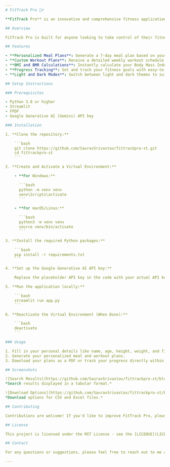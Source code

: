 ```yaml
---
# FitTrack Pro 🏋️‍♂️

**FitTrack Pro** is an innovative and comprehensive fitness application designed to help you achieve your personal health and fitness goals. Whether you're aiming to lose weight, gain muscle, or maintain your current physique, FitTrack Pro offers personalized meal plans, workout routines, and progress tracking features tailored just for you.

## Overview

FitTrack Pro is built for anyone looking to take control of their fitness journey. From beginners to seasoned athletes, this application provides customized recommendations based on your unique body metrics and fitness goals. By integrating cutting-edge AI and machine learning, FitTrack Pro delivers accurate, actionable insights that can help you reach your desired outcomes faster and more efficiently.

## Features

- **Personalized Meal Plans**: Generate a 7-day meal plan based on your dietary preferences, calorie needs, and restrictions.
- **Custom Workout Plans**: Receive a detailed weekly workout schedule tailored to your fitness goals and availability.
- **BMI and BMR Calculations**: Instantly calculate your Body Mass Index (BMI) and Basal Metabolic Rate (BMR) to understand your body's needs.
- **Progress Tracking**: Set and track your fitness goals with easy-to-understand metrics and visualizations.
- **Light and Dark Modes**: Switch between light and dark themes to suit your environment and preferences.

## Setup Instructions

### Prerequisites

- Python 3.8 or higher
- Streamlit
- FPDF
- Google Generative AI (Gemini) API key

### Installation

1. **Clone the repository:**

    ```bash
    git clone https://github.com/SauravSrivastav/fittrackpro-st.git
    cd fittrackpro-st
    ```

2. **Create and Activate a Virtual Environment:**

    - **For Windows:**

      ```bash
      python -m venv venv
      venv\Scripts\activate
      ```

    - **For macOS/Linux:**

      ```bash
      python3 -m venv venv
      source venv/bin/activate
      ```

3. **Install the required Python packages:**

    ```bash
    pip install -r requirements.txt
    ```

4. **Set up the Google Generative AI API key:**

    Replace the placeholder API key in the code with your actual API key from Google Generative AI.

5. **Run the application locally:**

    ```bash
    streamlit run app.py
    ```

6. **Deactivate the Virtual Environment (When Done):**

    ```bash
    deactivate
    ```

### Usage

1. Fill in your personal details like name, age, height, weight, and fitness goals in the sidebar.
2. Generate your personalized meal and workout plans.
3. Download your plans as a PDF or track your progress directly within the app.

## Screenshots

![Search Results](https://github.com/SauravSrivastav/fittrackpro-st/blob/main/data/1.png)
*Search results displayed in a tabular format.*

![Download Options](https://github.com/SauravSrivastav/fittrackpro-st/blob/main/data/2.png)
*Download options for CSV and Excel files.*

## Contributing

Contributions are welcome! If you'd like to improve FitTrack Pro, please fork the repository and submit a pull request. For major changes, please open an issue first to discuss what you would like to change.

## License

This project is licensed under the MIT License - see the [LICENSE](LICENSE) file for details.

## Contact

For any questions or suggestions, please feel free to reach out to me at [sauravsrivastav2205@gmail.com](mailto:sauravsrivastav2205@gmail.com).

---
```

